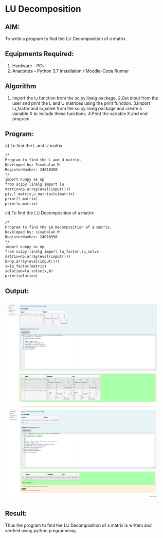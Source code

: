 # LU Decomposition 

## AIM:
To write a program to find the LU Decomposition of a matrix.

## Equipments Required:
1. Hardware – PCs
2. Anaconda – Python 3.7 Installation / Moodle-Code Runner

## Algorithm
1. Import the lu function from the scipy.linalg package.
2.Get input from the user and print the L and U matrices using the print function.
3.Import lu_factor and lu_solve from the scipy.linalg package and create a variable X to include these functions.
4.Print the variable X and end program. 

## Program:
(i) To find the L and U matrix
```
/*
Program to find the L and U matrix.
Developed by: Sivabalan M
RegisterNumber: 24010350
*/
import numpy as np
from scipy.linalg import lu
matrix=np.array(eval(input()))
piv,l_matrix,u_matrix=lu(matrix)
print(l_matrix)
print(u_matrix)
```
(ii) To find the LU Decomposition of a matrix
```
/*
Program to find the LU Decomposition of a matrix.
Developed by: sivabalan M
RegisterNumber: 24010350
*/
import numpy as np
from scipy.linalg import lu_factor,lu_solve
matrix=np.array(eval(input()))
b=np.array(eval(input()))
x=lu_factor(matrix)
solution=lu_solve(x,b)
print(solution)
```

## Output:
![output](<Screenshot 2024-12-15 194551.png>)
![output](<Screenshot 2024-12-15 194611.png>)


## Result:
Thus the program to find the LU Decomposition of a matrix is written and verified using python programming.

